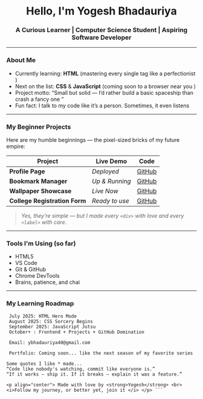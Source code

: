 <h1 align="center">Hello, I'm Yogesh Bhadauriya</h1>
<h3 align="center">A Curious Learner | Computer Science Student | Aspiring Software Developer </h3>

---

###  About Me
-  Currently learning: **HTML** (mastering every single tag like a perfectionist )
-  Next on the list: **CSS** & **JavaScript** (coming soon to a browser near you )
-  Project motto: “Small but solid — I’d rather build a basic spaceship than crash a fancy one ”
-  Fun fact: I talk to my code like it’s a person. Sometimes, it even listens 

---

###  My Beginner Projects

Here are my humble beginnings — the pixel-sized bricks of my future empire:

|  Project |  Live Demo |  Code |
|-----------|--------------|----------|
|  **Profile Page** | *Deployed* | [GitHub](#) |
|  **Bookmark Manager** | *Up & Running* | [GitHub](#) |
|  **Wallpaper Showcase** | *Live Now* | [GitHub](#) |
|  **College Registration Form** | *Ready to use* | [GitHub](#) |

> _Yes, they’re simple — but I made every `<div>` with love and every `<label>` with care._

---

###  Tools I'm Using (so far)

- HTML5 
- VS Code 
- Git & GitHub 
- Chrome DevTools 
- Brains, patience, and chai 

---

###  My Learning Roadmap

```plaintext
 July 2025: HTML Hero Mode
 August 2025: CSS Sorcery Begins 
 September 2025: JavaScript Jutsu 
 October+ : Frontend + Projects + GitHub Domination 

 Email: ybhadauriya40@gmail.com

 Portfolio: Coming soon... like the next season of my favorite series 

Some quotes I like * made...
“Code like nobody's watching, commit like everyone is.”
“If it works — ship it. If it breaks — explain it was a feature.”

<p align="center"> Made with love by <strong>Yogesh</strong> <br> <i>Follow my journey, or better yet, join it </i> </p> ```
